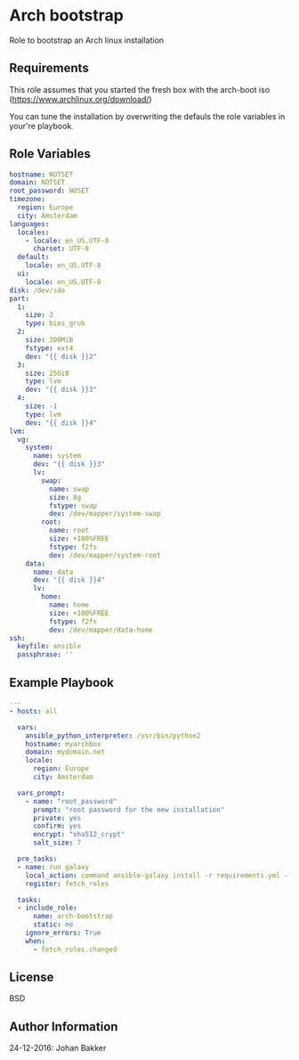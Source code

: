 
Arch bootstrap
=========

Role to bootstrap an Arch linux installation




Requirements
------------

This role assumes that you started the fresh box with the arch-boot iso
(https://www.archlinux.org/download/)

You can tune the installation by overwriting the defauls the role variables in your're playbook. 

Role Variables
--------------
```yaml
hostname: NOTSET
domain: NOTSET
root_password: NOSET
timezone:
  region: Europe
  city: Amsterdam
languages:
  locales:
    - locale: en_US.UTF-8
      charset: UTF-8
  default:
    locale: en_US.UTF-8
  ui:
    locale: en_US.UTF-8
disk: /dev/sda
part:
  1:
    size: 2
    type: bios_grub
  2:
    size: 300MiB
    fstype: ext4
    dev: "{{ disk }}2"
  3:
    size: 25GiB
    type: lvm
    dev: "{{ disk }}3"
  4:
    size: -1
    type: lvm
    dev: "{{ disk }}4"
lvm:
  vg:
    system:
      name: system
      dev: "{{ disk }}3"
      lv:
        swap:
          name: swap
          size: 8g
          fstype: swap
          dev: /dev/mapper/system-swap
        root:
          name: root
          size: +100%FREE
          fstype: f2fs
          dev: /dev/mapper/system-root
    data:
      name: data
      dev: "{{ disk }}4"
      lv:
        home:
          name: home
          size: +100%FREE
          fstype: f2fs
          dev: /dev/mapper/data-home
ssh:
  keyfile: ansible
  passphrase: ''
```


Example Playbook
----------------
```yaml
---
- hosts: all

  vars:
    ansible_python_interpreter: /usr/bin/python2
    hostname: myarchbox
    domain: mydomain.net
    locale:
      region: Europe
      city: Amsterdam

  vars_prompt:
    - name: "root_password"
      prompt: "root password for the new installation"
      private: yes
      confirm: yes
      encrypt: "sha512_crypt"
      salt_size: 7

  pre_tasks:
  - name: run galaxy
    local_action: command ansible-galaxy install -r requirements.yml --roles-path roles --force
    register: fetch_roles

  tasks:
  - include_role:
      name: arch-bootstrap
      static: no
    ignore_errors: True
    when:
      - fetch_roles.changed

```




License
-------

BSD




Author Information
------------------
24-12-2016: Johan Bakker
